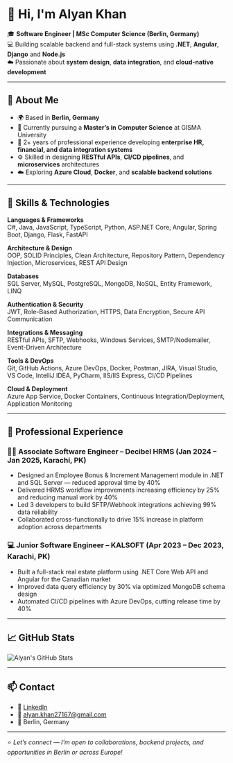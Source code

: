 # 👋 Hi, I'm Alyan Khan  

🎓 **Software Engineer | MSc Computer Science (Berlin, Germany)**  
💻 Building scalable backend and full-stack systems using **.NET**, **Angular**, **Django** and **Node.js**  
☁️ Passionate about **system design**, **data integration**, and **cloud-native development**

---

## 🧠 About Me  
- 🌍 Based in **Berlin, Germany**  
- 🎯 Currently pursuing a **Master’s in Computer Science** at GISMA University  
- 💼 2+ years of professional experience developing **enterprise HR, financial, and data integration systems**  
- ⚙️ Skilled in designing **RESTful APIs**, **CI/CD pipelines**, and **microservices** architectures  
- ☁️ Exploring **Azure Cloud**, **Docker**, and **scalable backend solutions**
  
---

## 🧰 Skills & Technologies  

**Languages & Frameworks**  
C#, Java, JavaScript, TypeScript, Python, ASP.NET Core, Angular, Spring Boot, Django, Flask, FastAPI  

**Architecture & Design**  
OOP, SOLID Principles, Clean Architecture, Repository Pattern, Dependency Injection, Microservices, REST API Design  

**Databases**  
SQL Server, MySQL, PostgreSQL, MongoDB, NoSQL, Entity Framework, LINQ  

**Authentication & Security**  
JWT, Role-Based Authorization, HTTPS, Data Encryption, Secure API Communication  

**Integrations & Messaging**  
RESTful APIs, SFTP, Webhooks, Windows Services, SMTP/Nodemailer, Event-Driven Architecture  

**Tools & DevOps**  
Git, GitHub Actions, Azure DevOps, Docker, Postman, JIRA, Visual Studio, VS Code, IntelliJ IDEA, PyCharm, IIS/IIS Express, CI/CD Pipelines  

**Cloud & Deployment**  
Azure App Service, Docker Containers, Continuous Integration/Deployment, Application Monitoring  

---

## 🧩 Professional Experience  

### 👨‍💻 **Associate Software Engineer – Decibel HRMS** (Jan 2024 – Jan 2025, Karachi, PK)  
- Designed an Employee Bonus & Increment Management module in .NET and SQL Server — reduced approval time by 40%  
- Delivered HRMS workflow improvements increasing efficiency by 25% and reducing manual work by 40%  
- Led 3 developers to build SFTP/Webhook integrations achieving 99% data reliability  
- Collaborated cross-functionally to drive 15% increase in platform adoption across departments  

### 💻 **Junior Software Engineer – KALSOFT** (Apr 2023 – Dec 2023, Karachi, PK)  
- Built a full-stack real estate platform using .NET Core Web API and Angular for the Canadian market  
- Improved data query efficiency by 30% via optimized MongoDB schema design  
- Automated CI/CD pipelines with Azure DevOps, cutting release time by 40%

---

## 📈 GitHub Stats  

![Alyan's GitHub Stats](https://github-readme-stats.vercel.app/api?username=Alyan2717&show_icons=true&theme=tokyonight)

---

## 📫 Contact  

- 💼 [LinkedIn](https://www.linkedin.com/in/alyan-khan-58b296194/)  
- 📧 [alyan.khan27167@gmail.com](mailto:alyan.khan27167@gmail.com)    
- 📍 Berlin, Germany  

---

⭐ *Let’s connect — I’m open to collaborations, backend projects, and opportunities in Berlin or across Europe!*  
